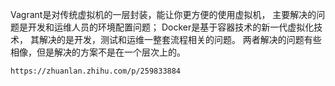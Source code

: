 
Vagrant是对传统虚拟机的一层封装，能让你更方便的使用虚拟机，
主要解决的问题是开发和运维人员的环境配置问题；
Docker是基于容器技术的新一代虚拟化技术，
其解决的是开发，测试和运维一整套流程相关的问题。
两者解决的问题有些相像，但是解决的方案不是在一个层次上的。

`https://zhuanlan.zhihu.com/p/259833884`

